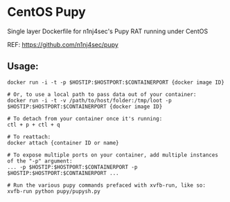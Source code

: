 # CentOS Pupy

Single layer Dockerfile for n1nj4sec's Pupy RAT running under CentOS

REF: https://github.com/n1nj4sec/pupy

## Usage:  
```
docker run -i -t -p $HOSTIP:$HOSTPORT:$CONTAINERPORT {docker image ID}

# Or, to use a local path to pass data out of your container:
docker run -i -t -v /path/to/host/folder:/tmp/loot -p $HOSTIP:$HOSTPORT:$CONTAINERPORT {docker image ID}

# To detach from your container once it's running:
ctl + p + ctl + q

# To reattach:
docker attach {container ID or name}

# To expose multiple ports on your container, add multiple instances of the "-p" argument:
... -p $HOSTIP:$HOSTPORT:$CONTAINERPORT -p $HOSTIP:$HOSTPORT:$CONTAINERPORT ...

# Run the various pupy commands prefaced with xvfb-run, like so:
xvfb-run python pupy/pupysh.py

```
